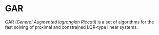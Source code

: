 # GAR

GAR (_General Augmented lagrangian Riccati_) is a set of algorithms for the fast solving of proximal and constrained LQR-type linear systems.
